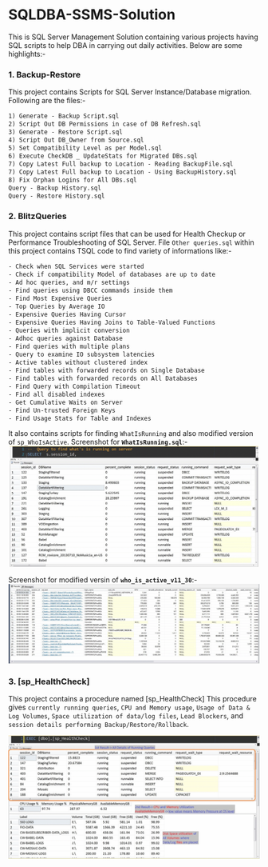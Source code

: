 # SQLDBA-SSMS-Solution

This is SQL Server Management Solution containing various projects having SQL scripts to help DBA in carrying out daily activities. Below are some highlights:-

### 1. Backup-Restore
This project contains Scripts for SQL Server Instance/Database migration. Following are the files:-
```
1) Generate - Backup Script.sql                                 
2) Script Out DB Permissions in case of DB Refresh.sql          
3) Generate - Restore Script.sql                                
4) Script Out DB_Owner from Source.sql                          
5) Set Compatibility Level as per Model.sql                     
6) Execute CheckDB _ UpdateStats for Migrated DBs.sql           
7) Copy Latest Full backup to Location - Reading BackupFile.sql 
7) Copy Latest Full backup to Location - Using BackupHistory.sql
8) Fix Orphan Logins for All DBs.sql                                     
Query - Backup History.sql                                      
Query - Restore History.sql 
```

### 2. BlitzQueries
This project contains script files that can be used for Health Checkup or Performance Troubleshooting of SQL Server. File `Other queries.sql` within this project contains TSQL code to find variety of informations like:-
```
- Check when SQL Services were started
- Check if compatibility Model of databases are up to date
- Ad hoc queries, and m/r settings
- Find queries using DBCC commands inside them
- Find Most Expensive Queries
- Top Queries by Average IO
- Expensive Queries Having Cursor
- Expensive Queries Having Joins to Table-Valued Functions
- Queries with implicit conversion
- Adhoc queries against Database
- Find queries with multiple plans
- Query to examine IO subsystem latencies
- Active tables without clustered index
- Find tables with forwarded records on Single Database
- Find tables with forwarded records on All Databases
- Find Query with Compilation Timeout
- Find all disabled indexes
- Get Cumulative Waits on Server
- Find Un-trusted Foreign Keys
- Find Usage Stats for Table and Indexes
```
It also contains scripts for finding `WhatIsRunning` and also modified version of `sp_WhoIsActive`. 
Screenshot for **`WhatIsRunning.sql`**:-
![](BlitzQueries/WhatIsRunning2.gif)

Screenshot for modified versin of **`who_is_active_v11_30`**:-
![](BlitzQueries/sp_whoIsActive.gif)

### 3. [sp_HealthCheck]
This project contains a procedure named [sp_HealthCheck] This procedure gives `currently running queries`, `CPU and Memory usage`, `Usage of Data & Log Volumes`, `Space utilization of data/log files`, `Lead Blockers`, and `session details performing Backup/Restore/Rollback`.

![](sp_HealthCheck/sp_HealthCheck.gif)

